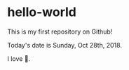 # hello-world
This is my first repository on Github!

Today's date is Sunday, Oct 28th, 2018.

I love :cake:.
